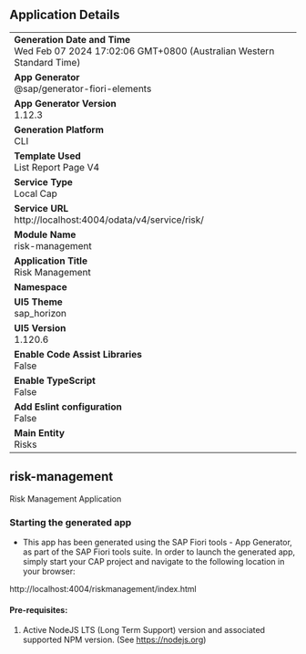 ## Application Details
|               |
| ------------- |
|**Generation Date and Time**<br>Wed Feb 07 2024 17:02:06 GMT+0800 (Australian Western Standard Time)|
|**App Generator**<br>@sap/generator-fiori-elements|
|**App Generator Version**<br>1.12.3|
|**Generation Platform**<br>CLI|
|**Template Used**<br>List Report Page V4|
|**Service Type**<br>Local Cap|
|**Service URL**<br>http://localhost:4004/odata/v4/service/risk/
|**Module Name**<br>risk-management|
|**Application Title**<br>Risk Management|
|**Namespace**<br>|
|**UI5 Theme**<br>sap_horizon|
|**UI5 Version**<br>1.120.6|
|**Enable Code Assist Libraries**<br>False|
|**Enable TypeScript**<br>False|
|**Add Eslint configuration**<br>False|
|**Main Entity**<br>Risks|

## risk-management

Risk Management Application

### Starting the generated app

-   This app has been generated using the SAP Fiori tools - App Generator, as part of the SAP Fiori tools suite.  In order to launch the generated app, simply start your CAP project and navigate to the following location in your browser:

http://localhost:4004/riskmanagement/index.html

#### Pre-requisites:

1. Active NodeJS LTS (Long Term Support) version and associated supported NPM version.  (See https://nodejs.org)


